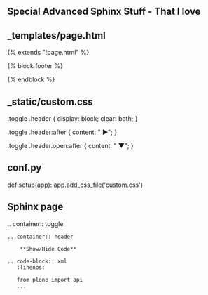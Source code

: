 
## Special Advanced Sphinx Stuff - That I love


_templates/page.html
-----------------------------

{% extends "!page.html" %}

{% block footer %}
 <script type="text/javascript">
    $(document).ready(function() {
        $(".toggle > *").hide();
        $(".toggle .header").show();
        $(".toggle .header").click(function() {
            $(this).parent().children().not(".header").toggle(400);
            $(this).parent().children(".header").toggleClass("open");
        })
    });
</script>
{% endblock %}


_static/custom.css
-------------------------
.toggle .header {
    display: block;
    clear: both;
}

.toggle .header:after {
    content: " ▶";
}

.toggle .header.open:after {
    content: " ▼";
}

conf.py
----------------

def setup(app):
    app.add_css_file('custom.css')

Sphinx page
--------------------------
.. container:: toggle

    .. container:: header

        **Show/Hide Code**

    .. code-block:: xml
       :linenos:

       from plone import api
       ...
